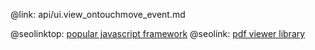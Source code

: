 @link: api/ui.view_ontouchmove_event.md

@seolinktop: [popular javascript framework](https://webix.com)
@seolink: [pdf viewer library](https://webix.com/widget/html5_pdf_viewer/)